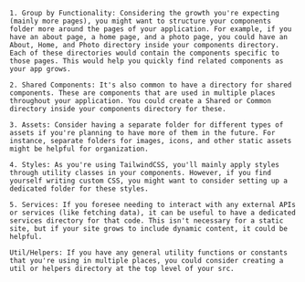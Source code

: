    1. Group by Functionality: Considering the growth you're expecting (mainly more pages), you might want to structure your components folder more around the pages of your application. For example, if you have an about page, a home page, and a photo page, you could have an About, Home, and Photo directory inside your components directory. Each of these directories would contain the components specific to those pages. This would help you quickly find related components as your app grows.

    2. Shared Components: It's also common to have a directory for shared components. These are components that are used in multiple places throughout your application. You could create a Shared or Common directory inside your components directory for these.

    3. Assets: Consider having a separate folder for different types of assets if you're planning to have more of them in the future. For instance, separate folders for images, icons, and other static assets might be helpful for organization.

    4. Styles: As you're using TailwindCSS, you'll mainly apply styles through utility classes in your components. However, if you find yourself writing custom CSS, you might want to consider setting up a dedicated folder for these styles.

    5. Services: If you foresee needing to interact with any external APIs or services (like fetching data), it can be useful to have a dedicated services directory for that code. This isn't necessary for a static site, but if your site grows to include dynamic content, it could be helpful.

    Util/Helpers: If you have any general utility functions or constants that you're using in multiple places, you could consider creating a util or helpers directory at the top level of your src.